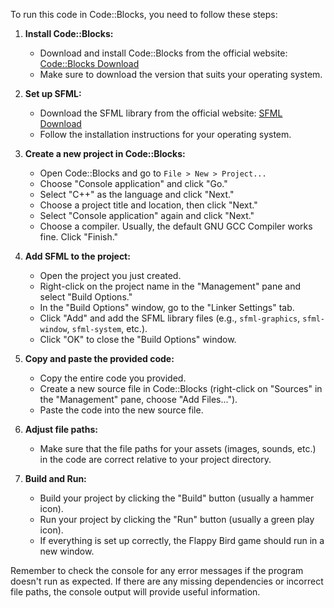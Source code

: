 To run this code in Code::Blocks, you need to follow these steps:

1. **Install Code::Blocks:**
   - Download and install Code::Blocks from the official website: [Code::Blocks Download](http://www.codeblocks.org/downloads)
   - Make sure to download the version that suits your operating system.

2. **Set up SFML:**
   - Download the SFML library from the official website: [SFML Download](https://www.sfml-dev.org/download.php)
   - Follow the installation instructions for your operating system.

3. **Create a new project in Code::Blocks:**
   - Open Code::Blocks and go to `File > New > Project...`
   - Choose "Console application" and click "Go."
   - Select "C++" as the language and click "Next."
   - Choose a project title and location, then click "Next."
   - Select "Console application" again and click "Next."
   - Choose a compiler. Usually, the default GNU GCC Compiler works fine. Click "Finish."

4. **Add SFML to the project:**
   - Open the project you just created.
   - Right-click on the project name in the "Management" pane and select "Build Options."
   - In the "Build Options" window, go to the "Linker Settings" tab.
   - Click "Add" and add the SFML library files (e.g., `sfml-graphics`, `sfml-window`, `sfml-system`, etc.).
   - Click "OK" to close the "Build Options" window.

5. **Copy and paste the provided code:**
   - Copy the entire code you provided.
   - Create a new source file in Code::Blocks (right-click on "Sources" in the "Management" pane, choose "Add Files...").
   - Paste the code into the new source file.

6. **Adjust file paths:**
   - Make sure that the file paths for your assets (images, sounds, etc.) in the code are correct relative to your project directory.

7. **Build and Run:**
   - Build your project by clicking the "Build" button (usually a hammer icon).
   - Run your project by clicking the "Run" button (usually a green play icon).
   - If everything is set up correctly, the Flappy Bird game should run in a new window.

Remember to check the console for any error messages if the program doesn't run as expected. If there are any missing dependencies or incorrect file paths, the console output will provide useful information.
